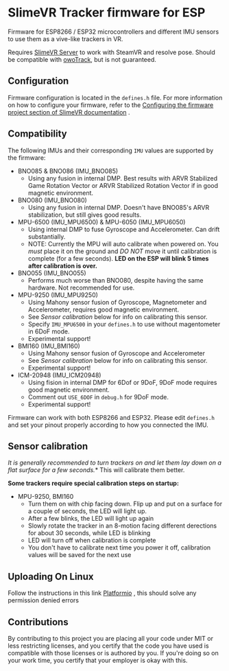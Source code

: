 # SlimeVR Tracker firmware for ESP

Firmware for ESP8266 / ESP32 microcontrollers and different IMU sensors to use them as a vive-like trackers in VR.

Requires [SlimeVR Server](https://github.com/SlimeVR/SlimeVR-Server) to work with SteamVR and resolve pose. Should be
compatible with [owoTrack](https://github.com/abb128/owo-track-driver), but is not guaranteed.

## Configuration

Firmware configuration is located in the `defines.h` file. For more information on how to configure your firmware, refer
to
the [Configuring the firmware project section of SlimeVR documentation](https://docs.slimevr.dev/firmware/configuring-project.html)
.

## Compatibility

The following IMUs and their corresponding `IMU` values are supported by the firmware:

* BNO085 & BNO086 (IMU_BNO085)
    * Using any fusion in internal DMP. Best results with ARVR Stabilized Game Rotation Vector or ARVR Stabilized
      Rotation Vector if in good magnetic environment.
* BNO080 (IMU_BNO080)
    * Using any fusion in internal DMP. Doesn't have BNO085's ARVR stabilization, but still gives good results.
* MPU-6500 (IMU_MPU6500) & MPU-6050 (IMU_MPU6050)
    * Using internal DMP to fuse Gyroscope and Accelerometer. Can drift substantially.
    * NOTE: Currently the MPU will auto calibrate when powered on. You *must* place it on the ground and *DO NOT* move
      it until calibration is complete (for a few seconds). **LED on the ESP will blink 5 times after calibration is
      over.**
* BNO055 (IMU_BNO055)
    * Performs much worse than BNO080, despite having the same hardware. Not recommended for use.
* MPU-9250 (IMU_MPU9250)
    * Using Mahony sensor fusion of Gyroscope, Magnetometer and Accelerometer, requires good magnetic environment.
    * See *Sensor calibration* below for info on calibrating this sensor.
    * Specify `IMU_MPU6500` in your `defines.h` to use without magentometer in 6DoF mode.
    * Experimental support!
* BMI160 (IMU_BMI160)
    * Using Mahony sensor fusion of Gyroscope and Accelerometer
    * See *Sensor calibration* below for info on calibrating this sensor.
    * Experimental support!
* ICM-20948 (IMU_ICM20948)
    * Using fision in internal DMP for 6Dof or 9DoF, 9DoF mode requires good magnetic environment.
    * Comment out `USE_6DOF` in `debug.h` for 9DoF mode.
    * Experimental support!

Firmware can work with both ESP8266 and ESP32. Please edit `defines.h` and set your pinout properly according to how you
connected the IMU.

## Sensor calibration

*It is generally recommended to turn trackers on and let them lay down on a flat surface for a few seconds.** This will
calibrate them better.

**Some trackers require special calibration steps on startup:**

* MPU-9250, BMI160
    * Turn them on with chip facing down. Flip up and put on a surface for a couple of seconds, the LED will light up.
    * After a few blinks, the LED will light up again
    * Slowly rotate the tracker in an 8-motion facing different derections for about 30 seconds, while LED is blinking
    * LED will turn off when calibration is complete
    * You don't have to calibrate next time you power it off, calibration values will be saved for the next use

## Uploading On Linux

Follow the instructions in this link [Platformio](https://docs.platformio.org/en/latest//faq.html#platformio-udev-rules)
, this should solve any permission denied errors

## Contributions

By contributing to this project you are placing all your code under MIT or less restricting licenses, and you certify
that the code you have used is compatible with those licenses or is authored by you. If you're doing so on your work
time, you certify that your employer is okay with this.
